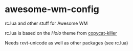 awesome-wm-config
=================

rc.lua and other stuff for Awesome WM

rc.lua is based on the *Holo* theme from
[copycat-killer](https://github.com/copycat-killer/awesome-copycats)

Needs rxvt-unicode as well as other packages (see rc.lua)

